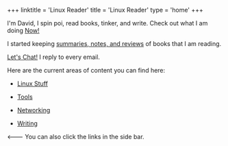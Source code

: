 +++
linktitle = 'Linux Reader'
title = 'Linux Reader'
type = 'home'
+++


I'm David, I spin poi, read books, tinker, and write. Check out what I am doing [Now!](now/_index.md)

I started keeping [summaries, notes, and reviews](https://davidvargas.xyz/booknotes/) of books that I am reading. 

[Let's Chat!](https://davidvargas.xyz/contact/) I reply to every email. 

Here are the current areas of content you can find here:

- [Linux Stuff](linux/_index.md)

- [Tools](tools/_index.md)

- [Networking](networking/_index.md)

- [Writing](writing/_index.md)

<---  You can also click the links in the side bar. 


